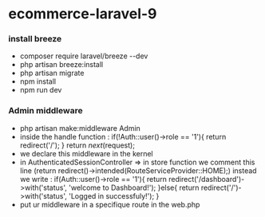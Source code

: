 # ecommerce-laravel-9
### install breeze 
   - composer require laravel/breeze --dev
   - php artisan breeze:install
   - php artisan migrate
   - npm install
   - npm run dev

### Admin middleware
   - php artisan make:middleware Admin
   - inside the handle function :
         if(!Auth::user()->role == '1'){
            return redirect('/');
        }
        return $next($request); 
   - we declare this middleware in the kernel
   - in AuthenticatedSessionController => in store function we comment this line 
            (return redirect()->intended(RouteServiceProvider::HOME);)
         instead we write : 
         if(Auth::user()->role == '1'){
            return redirect('/dashboard')->with('status', 'welcome to Dashboard!');
         }else{
               return redirect('/')->with('status', 'Logged in successfuly!');
         }
   - put ur middleware in a specifique route in the web.php
   
